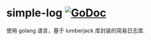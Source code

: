 # simple-log [![GoDoc](https://pkg.go.dev/badge/github.com/eric-tech01/simple-log)](https://pkg.go.dev/github.com/eric-tech01/simple-log@v0.1.0)

使用 golang 语言，基于 lumberjack 库封装的简易日志库.
